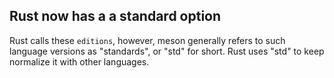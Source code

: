 ## Rust now has a a standard option

Rust calls these `editions`, however, meson generally refers to such language
versions as "standards", or "std" for short. Rust uses "std" to keep normalize
it with other languages.
